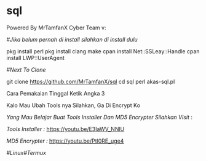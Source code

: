 # sql
Powered By MrTamfanX Cyber Team v:


_#Jika belum pernah di install silahkan di install dulu_

pkg install perl
pkg install clang make
cpan install Net::SSLeay::Handle
cpan install LWP::UserAgent

_#Next To Clone_

git clone https://github.com/MrTamfanX/sql
cd sql
perl akas-sql.pl

Cara Pemakaian Tinggal Ketik Angka 3

Kalo Mau Ubah Tools nya Silahkan, Ga Di Encrypt Ko

_Yang Mau Belajar Buat Tools Installer Dan MD5 Encrypter Silahkan Visit_ :

*Tools Installer :*
https://youtu.be/E3IaWV_NNlU

*MD5 Encrypter :*
https://youtu.be/Ptl0RE_uge4

*#Linux#Termux*

